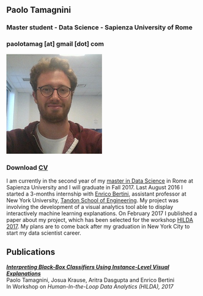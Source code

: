 ## Paolo Tamagnini
### Master student - Data Science - Sapienza University of Rome
### paolotamag [at] gmail [dot] com
![Image](me_small.jpg)
### Download [CV](paolotamag_cv.pdf)
I am currently in the second year of my [master in Data Science](http://datascience.i3s.uniroma1.it/it) in Rome at Sapienza University and I will graduate in Fall 2017.
Last August 2016 I started a 3-months internship with [Enrico Bertini](http://enrico.bertini.io/), assistant professor at New York University, [Tandon School of Engineering](http://engineering.nyu.edu/). 
My project was involving the development of a visual analytics tool able to display interactively machine
learning explanations. 
On February 2017 I published a paper about my project, which has been selected for the workshop [HILDA 2017](http://hilda.io/2017/).
My plans are to come back after my graduation in New York City to start my data scientist career.

## Publications
[_**Interpreting Black-Box Classifiers Using Instance-Level Visual Explanations**_](https://static1.squarespace.com/static/5502f56fe4b0aa4bfbdae0a8/t/58f3a5f16b8f5bdee61806ea/1492362746108/rivelo-hilda17.pdf)<br>
Paolo Tamagnini, Josua Krause, Aritra Dasgupta and Enrico Bertini<br>
In Workshop on _Human-In-the-Loop Data Analytics (HILDA), 2017_<br>


